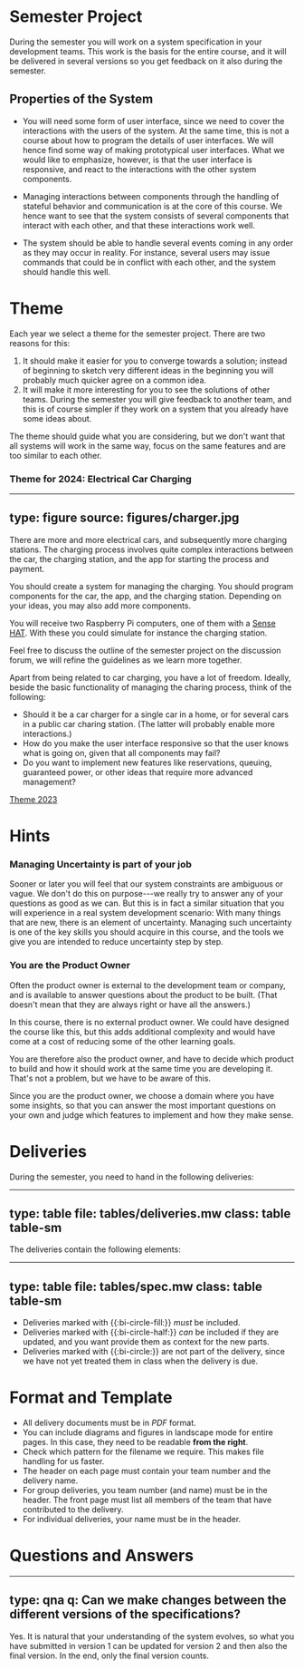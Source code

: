 # Semester Project

During the semester you will work on a system specification in your development teams. 
This work is the basis for the entire course, and it will be delivered in several versions so you get feedback on it also during the semester.

## Properties of the System

* You will need some form of user interface, since we need to cover the interactions with the users of the system. At the same time, this is not a course about how to program the details of user interfaces. We will hence find some way of making prototypical user interfaces. What we would like to emphasize, however, is that the user interface is responsive, and react to the interactions with the other system components.

* Managing interactions between components through the handling of stateful behavior and communication is at the core of this course. We hence want to see that the system consists of several components that interact with each other, and that these interactions work well.

* The system should be able to handle several events coming in any order as they may occur in reality. For instance, several users may issue commands that could be in conflict with each other, and the system should handle this well.


# Theme

Each year we select a theme for the semester project. There are two reasons for this: 

1. It should make it easier for you to converge towards a solution; instead of beginning to sketch very different ideas in the beginning you will probably much quicker agree on a common idea.
2. It will make it more interesting for you to see the solutions of other teams. During the semester you will give feedback to another team, and this is of course simpler if they work on a system that you already have some ideas about.

The theme should guide what you are considering, but we don't want that all systems will work in the same way, focus on the same features and are too similar to each other. 


### Theme for 2024: Electrical Car Charging

---
type: figure
source: figures/charger.jpg
---

There are more and more electrical cars, and subsequently more charging stations. The charging process involves quite complex interactions between the car, the charging station, and the app for starting the process and payment.

You should create a system for managing the charging. You should program components for the car, the app, and the charging station. Depending on your ideas, you may also add more components. 

You will receive two Raspberry Pi computers, one of them with a [Sense HAT](https://www.raspberrypi.com/documentation/accessories/sense-hat.html). With these you could simulate for instance the charging station.

Feel free to discuss the outline of the semester project on the discussion forum, we will refine the guidelines as we learn more together.


Apart from being related to car charging, you have a lot of freedom. 
Ideally, beside the basic functionality of managing the charing process, think of the following:

* Should it be a car charger for a single car in a home, or for several cars in a public car charing station. (The latter will probably enable more interactions.)
* How do you make the user interface responsive so that the user knows what is going on, given that all components may fail?
* Do you want to implement new features like reservations, queuing, guaranteed power, or other ideas that require more advanced management?





[Theme 2023](theme-2023.html)


# Hints

### Managing Uncertainty is part of your job

Sooner or later you will feel that our system constraints are ambiguous or vague. We don't do this on purpose---we really try to answer any of your questions as good as we can. But this is in fact a similar situation that you will experience in a real system development scenario: With many things that are new, there is an element of uncertainty. Managing such uncertainty is one of the key skills you should acquire in this course, and the tools we give you are intended to reduce uncertainty step by step.


### You are the Product Owner

Often the product owner is external to the development team or company, and is available to answer questions about the product to be built. (That doesn't mean that they are always right or have all the answers.)

In this course, there is no external product owner. We could have designed the course like this, but this adds additional complexity and would have come at a cost of reducing some of the other learning goals. 

You are therefore also the product owner, and have to decide which product to build and how it should work at the same time you are developing it. That's not a problem, but we have to be aware of this.

Since you are the product owner, we choose a domain where you have some insights, so that you can answer the most important questions on your own and judge which features to implement and how they make sense.



# Deliveries

During the semester, you need to hand in the following deliveries: 

---
type: table
file: tables/deliveries.mw
class: table table-sm 
---


The deliveries contain the following elements:

---
type: table
file: tables/spec.mw
class: table table-sm
---


- Deliveries marked with {{:bi-circle-fill:}} *must* be included. 
- Deliveries marked with {{:bi-circle-half:}} *can* be included if they are updated, and you want provide them as context for the new parts.
- Deliveries marked with {{:bi-circle:}} are not part of the delivery, since we have not yet treated them in class when the delivery is due.

# Format and Template 


- All delivery documents must be in *PDF* format. 
- You can include diagrams and figures in landscape mode for entire pages. In this case, they need to be readable **from the right**. 
- Check which pattern for the filename we require. This makes file handling for us faster.
- The header on each page must contain your team number and the delivery name.
- For group deliveries, you team number (and name) must be in the header. The front page must list all members of the team that have contributed to the delivery.
- For individual deliveries, your name must be in the header.



# Questions and Answers

---
type: qna
q: Can we make changes between the different versions of the specifications?
---
Yes. It is natural that your understanding of the system evolves, so what you have submitted in version 1 can be updated for version 2 and then also the final version. In the end, only the final version counts.
  
